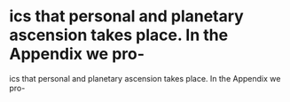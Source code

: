 # ics that personal and planetary ascension takes place. In the Appendix we pro-

ics that personal and planetary ascension takes place. In the Appendix we pro-